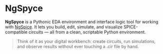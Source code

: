 # NgSpyce

**NgSpyce** is a Pythonic EDA environment and interface logic tool for working with [NgSpice](http://ngspice.sourceforge.net/). It lets you build, edit, simulate, and visualize SPICE-compatible circuits — all from a clean, scriptable Python environment.

> Think of it as your digital workbench: create circuits, run simulations, and observe results without ever touching a .cir file by hand.

